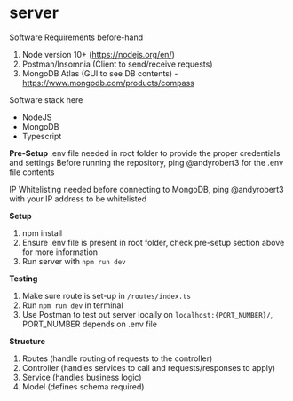 # server

Software Requirements before-hand

1. Node version 10+ (<https://nodejs.org/en/>)
2. Postman/Insomnia (Client to send/receive requests)
3. MongoDB Atlas (GUI to see DB contents) - https://www.mongodb.com/products/compass

Software stack here

- NodeJS
- MongoDB
- Typescript

**Pre-Setup**
.env file needed in root folder to provide the proper credentials and settings
Before running the repository, ping @andyrobert3 for the .env file contents

IP Whitelisting needed before connecting to MongoDB, ping @andyrobert3 with your IP address to be whitelisted

**Setup**

1. npm install
2. Ensure .env file is present in root folder, check pre-setup section above for more information
3. Run server with `npm run dev`

**Testing**

1. Make sure route is set-up in `/routes/index.ts`
2. Run `npm run dev` in terminal
3. Use Postman to test out server locally on `localhost:{PORT_NUMBER}/`, PORT_NUMBER depends on .env file

**Structure**

1. Routes (handle routing of requests to the controller)
2. Controller (handles services to call and requests/responses to apply)
3. Service (handles business logic)
4. Model (defines schema required)
